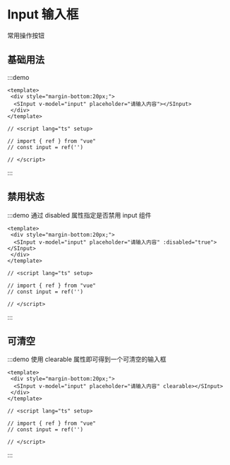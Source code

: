 # Input 输入框
常用操作按钮

## 基础用法

:::demo 

```vue
<template>
 <div style="margin-bottom:20px;">
  <SInput v-model="input" placeholder="请输入内容"></SInput>
 </div>
</template>

// <script lang="ts" setup>

// import { ref } from "vue"
// const input = ref('')

// </script>
```
:::
## 禁用状态


:::demo 通过 disabled 属性指定是否禁用 input 组件


```vue
<template>
 <div style="margin-bottom:20px;">
  <SInput v-model="input" placeholder="请输入内容" :disabled="true"></SInput>
 </div>
</template>

// <script lang="ts" setup>

// import { ref } from "vue"
// const input = ref('')

// </script>
```
:::

## 可清空


:::demo 使用 clearable 属性即可得到一个可清空的输入框

```vue
<template>
 <div style="margin-bottom:20px;">
  <SInput v-model="input" placeholder="请输入内容" clearable></SInput>
 </div>
</template>

// <script lang="ts" setup>

// import { ref } from "vue"
// const input = ref('')

// </script>
```
:::

